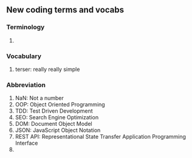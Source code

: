 ## New coding terms and vocabs

### Terminology

1.

### Vocabulary

1. terser: really really simple

### Abbreviation

1. NaN: Not a number
2. OOP: Object Oriented Programming
3. TDD: Test Driven Development
4. SEO: Search Engine Optimization
5. DOM: Document Object Model
6. JSON: JavaScript Object Notation
7. REST API: Representational State Transfer Application Programming Interface
8.
